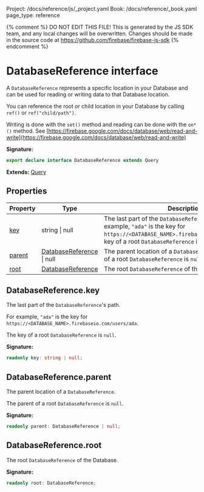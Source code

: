 Project: /docs/reference/js/_project.yaml
Book: /docs/reference/_book.yaml
page_type: reference

{% comment %}
DO NOT EDIT THIS FILE!
This is generated by the JS SDK team, and any local changes will be
overwritten. Changes should be made in the source code at
https://github.com/firebase/firebase-js-sdk
{% endcomment %}

# DatabaseReference interface
A `DatabaseReference` represents a specific location in your Database and can be used for reading or writing data to that Database location.

You can reference the root or child location in your Database by calling `ref()` or `ref("child/path")`<!-- -->.

Writing is done with the `set()` method and reading can be done with the `on*()` method. See [https://firebase.google.com/docs/database/web/read-and-write](https://firebase.google.com/docs/database/web/read-and-write)

<b>Signature:</b>

```typescript
export declare interface DatabaseReference extends Query 
```
<b>Extends:</b> [Query](./database.query.md#query_interface)

## Properties

|  Property | Type | Description |
|  --- | --- | --- |
|  [key](./database.databasereference.md#databasereferencekey) | string \| null | The last part of the <code>DatabaseReference</code>'s path.<!-- -->For example, <code>&quot;ada&quot;</code> is the key for <code>https://&lt;DATABASE_NAME&gt;.firebaseio.com/users/ada</code>.<!-- -->The key of a root <code>DatabaseReference</code> is <code>null</code>. |
|  [parent](./database.databasereference.md#databasereferenceparent) | [DatabaseReference](./database.databasereference.md#databasereference_interface) \| null | The parent location of a <code>DatabaseReference</code>.<!-- -->The parent of a root <code>DatabaseReference</code> is <code>null</code>. |
|  [root](./database.databasereference.md#databasereferenceroot) | [DatabaseReference](./database.databasereference.md#databasereference_interface) | The root <code>DatabaseReference</code> of the Database. |

## DatabaseReference.key

The last part of the `DatabaseReference`<!-- -->'s path.

For example, `"ada"` is the key for `https://<DATABASE_NAME>.firebaseio.com/users/ada`<!-- -->.

The key of a root `DatabaseReference` is `null`<!-- -->.

<b>Signature:</b>

```typescript
readonly key: string | null;
```

## DatabaseReference.parent

The parent location of a `DatabaseReference`<!-- -->.

The parent of a root `DatabaseReference` is `null`<!-- -->.

<b>Signature:</b>

```typescript
readonly parent: DatabaseReference | null;
```

## DatabaseReference.root

The root `DatabaseReference` of the Database.

<b>Signature:</b>

```typescript
readonly root: DatabaseReference;
```
